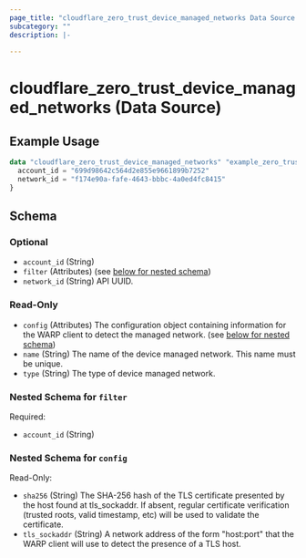 ```yaml
---
page_title: "cloudflare_zero_trust_device_managed_networks Data Source - Cloudflare"
subcategory: ""
description: |-
  
---
```


# cloudflare_zero_trust_device_managed_networks (Data Source)



## Example Usage

```terraform
data "cloudflare_zero_trust_device_managed_networks" "example_zero_trust_device_managed_networks" {
  account_id = "699d98642c564d2e855e9661899b7252"
  network_id = "f174e90a-fafe-4643-bbbc-4a0ed4fc8415"
}
```

<!-- schema generated by tfplugindocs -->
## Schema

### Optional

- `account_id` (String)
- `filter` (Attributes) (see [below for nested schema](#nestedatt--filter))
- `network_id` (String) API UUID.

### Read-Only

- `config` (Attributes) The configuration object containing information for the WARP client to detect the managed network. (see [below for nested schema](#nestedatt--config))
- `name` (String) The name of the device managed network. This name must be unique.
- `type` (String) The type of device managed network.

<a id="nestedatt--filter"></a>
### Nested Schema for `filter`

Required:

- `account_id` (String)


<a id="nestedatt--config"></a>
### Nested Schema for `config`

Read-Only:

- `sha256` (String) The SHA-256 hash of the TLS certificate presented by the host found at tls_sockaddr. If absent, regular certificate verification (trusted roots, valid timestamp, etc) will be used to validate the certificate.
- `tls_sockaddr` (String) A network address of the form "host:port" that the WARP client will use to detect the presence of a TLS host.


